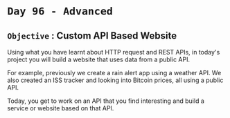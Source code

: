 # `Day 96 - Advanced`


## `Objective` : Custom API Based Website

Using what you have learnt about HTTP request and REST APIs, in today's project you will build a website that uses data from a public API.

For example, previously we create a rain alert app using a weather API. We also created an ISS tracker and looking into Bitcoin prices, all using a public API.

Today, you get to work on an API that you find interesting and build a service or website based on that API.

